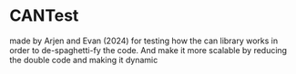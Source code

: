 # CANTest
made by Arjen and Evan (2024)
for testing how the can library works in order to de-spaghetti-fy the code. And make it more scalable by reducing the double code and making it dynamic